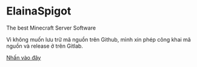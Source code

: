 # ElainaSpigot
The best Minecraft Server Software

Vì không muốn lưu trữ mã nguồn trên Github, mình xin phép công khai mã nguồn và release ở trên Gitlab.

[Nhấn vào đây](https://bit.ly/ElainaSpigot)
